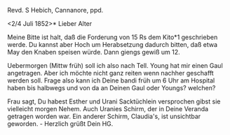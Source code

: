 Revd. S Hebich, Cannanore, ppd.

 <2/4 Juli 1852>*
Lieber Alter

Meine Bitte ist halt, daß die Forderung von 15 Rs dem Kito*1 geschrieben werde. Du kannst aber Hoch um Herabsetzung dadurch bitten, daß etwa May den Knaben speisen würde. Dann giengs gewiß um 12.

Uebermorgen (Mittw früh) soll ich also nach Tell. Young hat mir einen Gaul angetragen. Aber ich möchte nicht ganz reiten wenn nachher geschafft werden soll. Frage also kann ich Deine bandi früh um 6 Uhr am Hospital haben bis halbwegs und von da an Deinen Gaul oder Youngs? welchen?

Frau sagt, Du habest Esther und Urani Sacktüchlein versprochen gibst sie vielleicht morgen Nehem. Auch Uranies Schirm, der in Deine Veranda getragen worden war. Ein anderer Schirm, Claudia's, ist unsichtbar geworden. -  Herzlich grüßt
 Dein HG.

